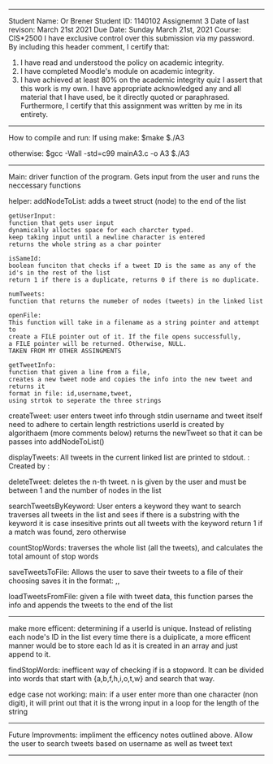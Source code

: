 ----------------------------------------------------------------------------

Student Name: Or Brener
Student ID: 1140102
Assignemnt 3
Date of last revison: March 21st 2021
Due Date: Sunday March 21st, 2021
Course: CIS*2500
I have exclusive control over this submission via my password.
By including this header comment, I certify that:
1) I have read and understood the policy on academic integrity.
2) I have completed Moodle's module on academic integrity.
3) I have achieved at least 80% on the academic integrity quiz
I assert that this work is my own. I have appropriate acknowledged
any and all material that I have used, be it directly quoted or
paraphrased. Furthermore, I certify that this assignment was written
by me in its entirety.

----------------------------------------------------------------------------

How to compile and run:
If using make:
$make
$./A3

otherwise:
$gcc -Wall -std=c99 mainA3.c -o A3
$./A3

----------------------------------------------------------------------------

Main:
driver function of the program.
Gets input from the user and runs the neccessary functions

helper:
    addNodeToList:
    adds a tweet struct (node) to the end of the list

    getUserInput:
    function that gets user input
    dynamically alloctes space for each charcter typed.
    keep taking input until a newline character is entered
    returns the whole string as a char pointer

    isSameId:
    boolean funciton that checks if a tweet ID is the same as any of the id's in the rest of the list
    return 1 if there is a duplicate, returns 0 if there is no duplicate.

    numTweets:
    function that returns the numeber of nodes (tweets) in the linked list

    openFile:
    This function will take in a filename as a string pointer and attempt to 
    create a FILE pointer out of it. If the file opens successfully, 
    a FILE pointer will be returned. Otherwise, NULL. 
    TAKEN FROM MY OTHER ASSINGMENTS 

    getTweetInfo:
    function that given a line from a file, 
    creates a new tweet node and copies the info into the new tweet and returns it
    format in file: id,username,tweet,
    using strtok to seperate the three strings

createTweet: 
user enters tweet info through stdin
username and tweet itself need to adhere to certain length restrictions
userId is created by algorithaem (more comments below)
returns the newTweet so that it can be passes into addNodeToList()

displayTweets:
All tweets in the current linked list are printed to stdout.
<id>: Created by <user>: <text>

deleteTweet:
deletes the n-th tweet. 
n is given by the user and must be between 1 and the number of nodes in the list

searchTweetsByKeyword:
User enters a keyword they want to search
traverses all tweets in the list and sees if there is a substring with the keyword 
it is case insesitive
prints out all tweets with the keyword 
return 1 if a match was found, zero otherwise

countStopWords:
traverses the whole list (all the tweets), and calculates the total amount of stop words

saveTweetsToFile:
Allows the user to save their tweets to a file of their choosing
saves it in the format:
<ID>,<USER>,<TWEET>

loadTweetsFromFile:
given a file with tweet data, 
this function parses the info and appends the tweets to the end of the list

----------------------------------------------------------------------------

make more efficent: 
determining if a userId is unique. Instead of relisting each node's ID in the list every time there is a duiplicate, 
a more efficent manner would be to store each Id as it is created in an array and just append to it. 

findStopWords: inefficent way of checking if is a stopword. It can be divided into words that start with {a,b,f,h,i,o,t,w} and search that way.

edge case not working:
main: if a user enter more than one character (non digit), it will print out that it is the wrong input in a loop for the length of the string

----------------------------------------------------------------------------

Future Improvments:
impliment the efficency notes outlined above.
Allow the user to search tweets based on username as well as tweet text 

----------------------------------------------------------------------------
